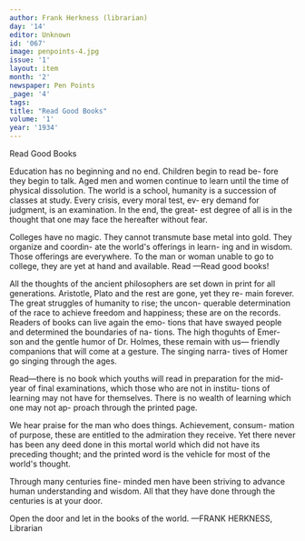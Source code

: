 ```yaml
---
author: Frank Herkness (librarian)
day: '14'
editor: Unknown
id: '067'
image: penpoints-4.jpg
issue: '1'
layout: item
month: '2'
newspaper: Pen Points
_page: '4'
tags:
title: "Read Good Books"
volume: '1'
year: '1934'
---
```

Read Good Books

Education has no beginning and
no end. Children begin to read be-
fore they begin to talk. Aged men
and women continue to learn until
the time of physical dissolution.
The world is a school, humanity is
a succession of classes at study.
Every crisis, every moral test, ev-
ery demand for judgment, is an
examination. In the end, the great-
est degree of all is in the thought
that one may face the hereafter 
without fear.

Colleges have no magic. They
cannot transmute base metal into
gold. They organize and coordin-
ate the world's offerings in learn-
ing and in wisdom. Those offerings
are everywhere. To the man or
woman unable to go to college, they
are yet at hand and available. Read
—Read good books!

All the thoughts of the ancient 
philosophers are set down in print
for all generations. Aristotle, Plato
and the rest are gone, yet they re-
main forever. The great struggles
of humanity to rise; the uncon-
querable determination of the race
to achieve freedom and happiness;
these are on the records. Readers 
of books can live again the emo-
tions that have swayed people and
determined the boundaries of na-
tions. The high thoguhts of Emer-
son and the gentle humor of Dr. 
Holmes, these remain with us—
friendly companions that will come
at a gesture. The singing narra-
tives of Homer go singing through 
the ages.

Read—there is no book which
youths will read in preparation for
the mid-year of final examinations,
which those who are not in institu-
tions of learning may not have for 
themselves. There is no wealth of
learning which one may not ap-
proach through the printed page.

We hear praise for the man who
does things. Achievement, consum-
mation of purpose, these are entitled
to the admiration they receive. Yet
there never has been any deed done
in this mortal world which did not
have its preceding thought; and
the printed word is the vehicle for
most of the world's thought.

Through many centuries fine-
minded men have been striving to
advance human understanding and
wisdom. All that they have done
through the centuries is at your 
door.

Open the door and let in the 
books of the world.
—FRANK HERKNESS, Librarian